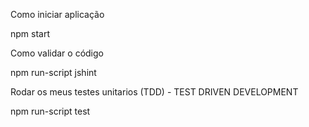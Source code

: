 Como iniciar aplicação

npm start

Como validar o código

npm run-script jshint

Rodar os meus testes unitarios (TDD) - TEST DRIVEN DEVELOPMENT

npm run-script test